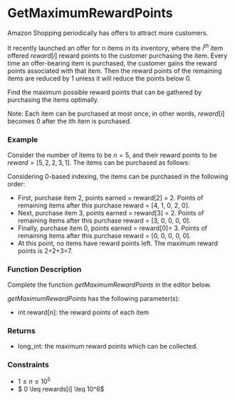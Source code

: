 # GetMaximumRewardPoints
Amazon Shopping periodically has offers to attract more customers.

It recently launched an offer for n items in its inventory, where the $i^{th}$ item offered $reward[i]$ reward points to the customer purchasing the item. Every time an offer-bearing item is purchased, the customer gains the reward points associated with that item. Then the reward points of the remaining items are reduced by 1 unless it will reduce the points below 0.

Find the maximum possible reward points that can be gathered by purchasing the items optimally.

Note: Each item can be purchased at most once, in other words, $reward[i]$ becomes 0 after the ith item is purchased.

### Example
Consider the number of items to be $n = 5$, and their reward points to be $reward = [5, 2, 2, 3, 1]$. The items can be purchased as follows:

Considering 0-based indexing, the items can be purchased in the following order:
- First, purchase item 2, points earned = reward[2] = 2. Points of remaining items after this purchase reward = [4, 1, 0, 2, 0].
- Next, purchase item 3, points earned = reward[3] = 2. Points of remaining items after this purchase reward = [3, 0, 0, 0, 0].
- Finally, purchase item 0, points earned = reward[0]= 3. Points of remaining items after this purchase reward = [0, 0, 0, 0, 0].
- At this point, no items have reward points left. The maximum reward points is 2+2+3=7.

### Function Description 

Complete the function *getMaximumRewardPoints* in the editor below.

*getMaximumRewardPoints* has the following parameter(s):

- int reward[n]: the reward points of each item

### Returns
- long_int: the maximum reward points which can be collected.

### Constraints
- $1 \leq n \leq 10^5$
- $ 0 \leq rewards[i] \leq 10^6$